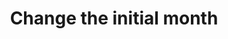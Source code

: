 ---
layout: examples
title: Change the initial month
permalink: examples/months-initial.html
source: months-initial.js
---